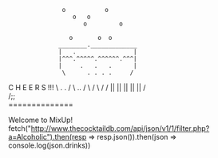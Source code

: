                    o           o
                      o   o    
                         o         o

                     o       o  o
                  ________._____________
                  |   .                |
                  |^^^.^^^^^.^^^^^^.^^^|
                  |     .   .   .      |
                   \      . . . .     /
C H E E R S !!!      \     .  .     /
                       \    ..    /
                         \      /
                           \  /
                            \/
                            ||
                            ||
                            ||
                            ||
                            ||
                            /\
                           /;;\
                      ==============

Welcome to MixUp!
fetch("http://www.thecocktaildb.com/api/json/v1/1/filter.php?a=Alcoholic").then(resp => resp.json()).then(json => console.log(json.drinks))
